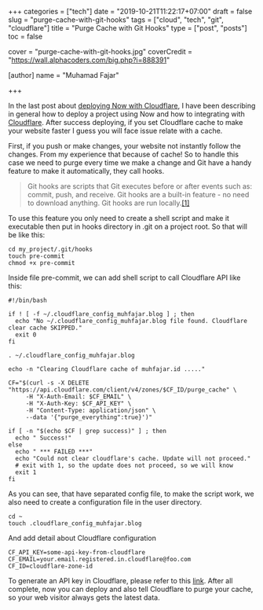 +++
categories = ["tech"]
date = "2019-10-21T11:22:17+07:00"
draft = false
slug = "purge-cache-with-git-hooks"
tags = ["cloud", "tech", "git", "cloudflare"]
title = "Purge Cache with Git Hooks"
type = ["post", "posts"]
toc = false

cover = "purge-cache-with-git-hooks.jpg"
coverCredit = "https://wall.alphacoders.com/big.php?i=888391"

[author]
  name = "Muhamad Fajar"

+++

In the last post about [deploying Now with Cloudflare][deploy], I have been describing in general how to deploy a project using Now and how to integrating with [Cloudflare][cloudflare]. After success deploying, if you set Cloudflare cache to make your website faster I guess you will face issue relate with a cache.

First, if you push or make changes, your website not instantly follow the changes. From my experience that because of cache! So to handle this case we need to purge every time we make a change and Git have a handy feature to make it automatically, they call hooks.

> Git hooks are scripts that Git executes before or after events such
> as: commit, push, and receive. Git hooks are a built-in feature - no
> need to download anything. Git hooks are run locally.[[1]][git-hook]

To use this feature you only need to create a shell script and make it executable then put in hooks directory in .git on a project root. So that will be like this:

```shell
cd my_project/.git/hooks
touch pre-commit
chmod +x pre-commit
```

Inside file pre-commit, we can add shell script to call Cloudflare API like this:

```shell
#!/bin/bash

if ! [ -f ~/.cloudflare_config_muhfajar.blog ] ; then
  echo "No ~/.cloudflare_config_muhfajar.blog file found. Cloudflare clear cache SKIPPED."
  exit 0
fi

. ~/.cloudflare_config_muhfajar.blog

echo -n "Clearing Cloudflare cache of muhfajar.id ....."

CF="$(curl -s -X DELETE "https://api.cloudflare.com/client/v4/zones/$CF_ID/purge_cache" \
     -H "X-Auth-Email: $CF_EMAIL" \
     -H "X-Auth-Key: $CF_API_KEY" \
     -H "Content-Type: application/json" \
     --data '{"purge_everything":true}')"

if [ -n "$(echo $CF | grep success)" ] ; then
  echo " Success!"
else
  echo " *** FAILED ***"
  echo "Could not clear cloudflare's cache. Update will not proceed."
  # exit with 1, so the update does not proceed, so we will know
  exit 1
fi
```

As you can see, that have separated config file, to make the script work, we also need to create a configuration file in the user directory.

```shell
cd ~
touch .cloudflare_config_muhfajar.blog
```

And add detail about Cloudflare configuration

```text
CF_API_KEY=some-api-key-from-cloudflare
CF_EMAIL=your.email.registered.in.cloudflare@foo.com
CF_ID=cloudflare-zone-id
```

To generate an API key in Cloudflare, please refer to this [link][token]. After all complete, now you can deploy and also tell Cloudflare to purge your cache, so your web visitor always gets the latest data.

[deploy]: https://muhfajar.blog/posts/deploying-now-with-cloudflare/
[cloudflare]: https://www.cloudflare.com/
[git-hook]: https://githooks.com/
[token]: https://developers.cloudflare.com/api/tokens/create
